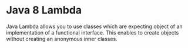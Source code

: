 # Java 8 Lambda

Java Lambda allows you to use classes which are expecting object of an implementation of a functional interface. 
This enables to create objects without creating an anonymous inner classes.
  